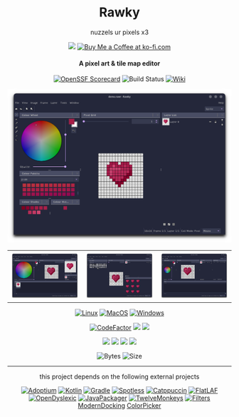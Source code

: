 <h1 align="center">Rawky</h1>
<p align="center">nuzzels ur pixels x3</p>
<p align="center">
	<a href="https://www.patreon.com/DeflatedPickle"><img src="https://c5.patreon.com/external/logo/become_a_patron_button@2x.png" height="24px"></a>
	<a href='https://ko-fi.com/Q5Q0CSWL' target='_blank'><img height='24' style='border:0px;height:24px;' src='https://az743702.vo.msecnd.net/cdn/kofi4.png?v=2' border='0' alt='Buy Me a Coffee at ko-fi.com'/></a>
</p>

<h4 align="center">A pixel art & tile map editor</h4>

<p align="center">
	<a href="https://api.securityscorecards.dev/projects/github.com/DeflatedPickle/Rawky"><img alt="OpenSSF Scorecard" src="https://api.securityscorecards.dev/projects/github.com/DeflatedPickle/Rawky/badge"></a>
	<img alt="Build Status" src="https://img.shields.io/github/actions/workflow/status/DeflatedPickle/Rawky/gradle-packageAll.yml">
	<a href="https://github.com/DeflatedPickle/Rawky/wiki"><img alt="Wiki" src="https://img.shields.io/badge/wiki-documentation-forestgreen"></a>
</p>

<table align="center">
	<img src="https://github.com/DeflatedPickle/Rawky/blob/rewrite/.github/image/sprite.png?raw=true" alt="Sprite">
	<tr>
		<th><img src="https://github.com/DeflatedPickle/Rawky/blob/rewrite/.github/image/animation.png?raw=true" alt="Animation"></th>
		<th><img src="https://github.com/DeflatedPickle/Rawky/blob/rewrite/.github/image/tilemap.png?raw=true" alt="Tilemap"></th>
		<th><img src="https://github.com/DeflatedPickle/Rawky/blob/rewrite/.github/image/server.png?raw=true" alt="Server"></th>
	</tr>
</table>

<p align="center">
	<a href="https://github.com/DeflatedPickle/Rawky/releases"><img alt="Linux" src="https://img.shields.io/badge/Linux-FCC624?style=for-the-badge&logo=linux&logoColor=black" height="48"></a>
	<a href="https://github.com/DeflatedPickle/Rawky/releases"><img alt="MacOS" src="https://img.shields.io/badge/mac%20os-000000?style=for-the-badge&logo=macos&logoColor=white" height="48"></a>
	<a href="https://github.com/DeflatedPickle/Rawky/releases"><img alt="Windows" src="https://img.shields.io/badge/Windows-0078D6?style=for-the-badge&logo=windows&logoColor=white" height="48"></a>
</p>

<p align="center">
	<a href="https://www.codefactor.io/repository/github/deflatedpickle/rawky/overview/rewrite"><img src="https://www.codefactor.io/repository/github/deflatedpickle/rawky/badge/rewrite" alt="CodeFactor"/></a>
	<a href="https://codeclimate.com/github/DeflatedPickle/Rawky/maintainability"><img src="https://api.codeclimate.com/v1/badges/b5f7de56e73e0c459a9e/maintainability"></a>
	<a href="https://www.codacy.com/gh/DeflatedPickle/Rawky/dashboard?utm_source=github.com&utm_medium=referral&utm_content=DeflatedPickle/Rawky&utm_campaign=Badge_Grade"><img src="https://app.codacy.com/project/badge/Grade/55932982ea574f4d893dbcc838d43449"/></a>
</p>

<p align="center">
	<img src="https://sloc.xyz/github/DeflatedPickle/Rawky/?category=blanks">
	<img src="https://sloc.xyz/github/DeflatedPickle/Rawky/?category=code">
	<img src="https://sloc.xyz/github/DeflatedPickle/Rawky/?category=comments">
	<img src="https://sloc.xyz/github/DeflatedPickle/Rawky/?category=lines">
</p>

<p align="center">
    <img alt="Bytes" src="https://img.shields.io/github/languages/code-size/DeflatedPickle/Rawky">
    <img alt="Size" src="https://img.shields.io/github/repo-size/DeflatedPickle/Rawky">
</p>

---

<p align="center">this project depends on the following external projects</p>
<p align="center">
	<a href="https://adoptium.net/"><img alt="Adoptium" src="https://projects.eclipse.org/sites/default/files/Logo_Adoptium_2021_03_08_JRR_RGB-V3C%20%281%29.png" width="64"></a>
	<a href="https://kotlinlang.org/"><img alt="Kotlin" src="https://upload.wikimedia.org/wikipedia/commons/thumb/0/06/Kotlin_Icon.svg/512px-Kotlin_Icon.svg.png?20171012085709" width="64"></a>
	<a href="https://gradle.org/"><img alt="Gradle" src="https://avatars.githubusercontent.com/u/124156?s=200&v=4" width="64"></a>
	<a href="https://github.com/diffplug/spotless/tree/main/plugin-gradle"><img alt="Spotless" src="https://github.com/diffplug/spotless/blob/main/_images/spotless_logo.png?raw=true" width="64"></a>
	<a href="https://catppuccin.com/"><img alt="Catppuccin" src="https://avatars.githubusercontent.com/u/93489351?s=200&v=4" width="64"></a>
	<a href="https://formdev.com/flatlaf/"><img alt="FlatLAF" src="https://raw.githubusercontent.com/JFormDesigner/FlatLaf/aa4c6ee9da21eceaebede8b3196ab0476c0abd07/flatlaf-demo/src/main/resources/com/formdev/flatlaf/demo/FlatLaf.svg" width="64"></a>
	<a href="https://opendyslexic.org/"><img alt="OpenDyslexic" src="https://avatars.githubusercontent.com/u/39324024?s=200&v=4" width="64"></a>
	<a href="https://github.com/fvarrui/JavaPackager"><img alt="JavaPackager" src="https://github.com/fvarrui/JavaPackager/blob/master/src/main/resources/linux/default-icon.png?raw=true" width="64"></a>
	<a href="https://github.com/haraldk/TwelveMonkeys"><img alt="TwelveMonkeys" src="https://github.com/haraldk/TwelveMonkeys/blob/master/logo.png?raw=true" width="64"></a>
	<a href="http://www.jhlabs.com/ip/filters/"><img alt="Filters" src="http://www.jhlabs.com/images/ip.jpg" width="64"></a>
	<br>
	<a href="https://github.com/andrewauclair/ModernDocking">ModernDocking</a>
	<a href="https://github.com/dheid/colorpicker">ColorPicker</a>
</p>
